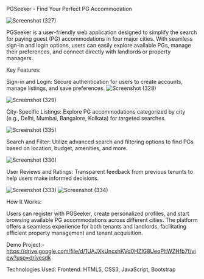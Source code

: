 PGSeeker - Find Your Perfect PG Accommodation

![Screenshot (327)](https://github.com/user-attachments/assets/e7e4d623-ca59-48b3-9562-6dc8fcc5a298)


PGSeeker is a user-friendly web application designed to simplify the search for paying guest (PG) accommodations in four major cities. With seamless sign-in and login options, users can easily explore available
PGs, manage their preferences, and connect directly with landlords or property managers.

Key Features:

Sign-in and Login: Secure authentication for users to create accounts, manage listings, and save preferences.
![Screenshot (328)](https://github.com/user-attachments/assets/9c2545e5-1375-4cb7-85fb-cc8d9d1617d5)

![Screenshot (329)](https://github.com/user-attachments/assets/75df24d9-4ee5-4e35-a9ce-218657239c7f)


City-Specific Listings: Explore PG accommodations categorized by city (e.g., Delhi, Mumbai, Bangalore, Kolkata) for targeted searches.

![Screenshot (335)](https://github.com/user-attachments/assets/b54a85f9-1ccf-4fbf-9835-728a70cbd00e)


Search and Filter: Utilize advanced search and filtering options to find PGs based on location, budget, amenities, and more.

![Screenshot (330)](https://github.com/user-attachments/assets/24a7ee3f-c802-4f53-8545-f7d6d7704aa0)


User Reviews and Ratings: Transparent feedback from previous tenants to help users make informed decisions.

![Screenshot (333)](https://github.com/user-attachments/assets/08be3606-1e93-4742-910e-4b29b0269430)
![Screenshot (334)](https://github.com/user-attachments/assets/663262b9-2dc6-44ab-8b07-90a231bdd2a0)



How It Works:

Users can register with PGSeeker, create personalized profiles, and start browsing available PG accommodations across different cities. The platform offers a seamless experience for both tenants and landlords,
facilitating efficient property management and tenant acquisition.

Demo Project:-https://drive.google.com/file/d/1UAJXkUncxhKVd0HZIG8UeqPltWZHfb7f/view?usp=drivesdk



Technologies Used:
Frontend: HTML5, CSS3, JavaScript, Bootstrap
